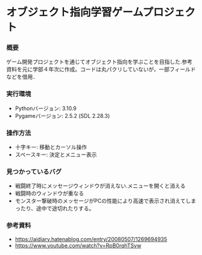 # オブジェクト指向学習ゲームプロジェクト

### 概要
ゲーム開発プロジェクトを通じてオブジェクト指向を学ぶことを目指した.参考資料を元に学部４年次に作成。コードは丸パクリしていないが，一部フィールドなどを借用．

### 実行環境
- Pythonバージョン: 3.10.9
- Pygameバージョン: 2.5.2 (SDL 2.28.3)

### 操作方法
- 十字キー: 移動とカーソル操作
- スペースキー: 決定とメニュー表示

### 見つかっているバグ
- 戦闘終了時にメッセージウィンドウが消えない.メニューを開くと消える
- 戦闘時のウィンドウが重なる
- モンスター撃破時のメッセージがPCの性能により高速で表示され消えてしまったり、途中で途切れたりする。

### 参考資料
- https://aidiary.hatenablog.com/entry/20080507/1269694935
- https://www.youtube.com/watch?v=RpB0rqhTSvw
